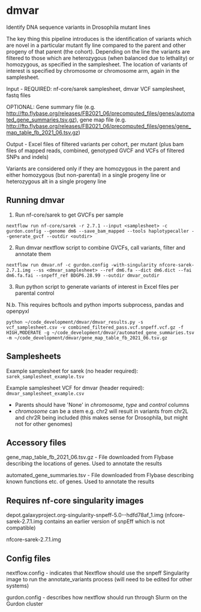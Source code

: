 # dmvar
Identify DNA sequence variants in Drosophila mutant lines

The key thing this pipeline introduces is the identification of variants which are novel in a particular mutant fly line compared to the parent and other progeny of that parent (the cohort). Depending on the line the variants are filtered to those which are heterozygous (when balanced due to lethality) or homozygous, as specified in the samplesheet. The location of variants of interest is specified by chromosome or chromosome arm, again in the samplesheet.

Input - REQUIRED: nf-core/sarek samplesheet, dmvar VCF samplesheet, fastq files

OPTIONAL: Gene summary file (e.g. http://ftp.flybase.org/releases/FB2021_06/precomputed_files/genes/automated_gene_summaries.tsv.gz), gene map file (e.g. http://ftp.flybase.org/releases/FB2021_06/precomputed_files/genes/gene_map_table_fb_2021_06.tsv.gz)

Output - Excel files of filtered variants per cohort, per mutant (plus bam files of mapped reads, combined, genotyped GVCF and VCFs of filtered SNPs and indels)

Variants are considered only if they are homozygous in the parent and either homozygous (but non-parental) in a single progeny line or heterozygous alt in a single progeny line

## Running dmvar

1. Run nf-core/sarek to get GVCFs per sample 

`nextflow run nf-core/sarek -r 2.7.1 --input <samplesheet> -c gurdon.config --genome dm6 --save_bam_mapped --tools haplotypecaller --generate_gvcf --outdir <outdir>`

2. Run dmvar nextflow script to combine GVCFs, call variants, filter and annotate them

`nextflow run dmvar.nf -c gurdon.config -with-singularity nfcore-sarek-2.7.1.img --ss <dmvar_samplesheet> --ref dm6.fa --dict dm6.dict --fai dm6.fa.fai --snpeff_ref BDGP6.28.99 --outdir dmvar_outdir`

3. Run python script to generate variants of interest in Excel files per parental control

N.b. This requires bcftools and python imports subprocess, pandas and openpyxl

`python ~/code_development/dmvar/dmvar_results.py -s vcf_samplesheet.csv -v combined_filtered_pass.vcf.snpeff.vcf.gz -f HIGH,MODERATE -g ~/code_development/dmvar/automated_gene_summaries.tsv -m ~/code_development/dmvar/gene_map_table_fb_2021_06.tsv.gz`

## Samplesheets

Example samplesheet for sarek (no header required): `sarek_samplesheet_example.tsv`

Example samplesheet VCF for dmvar (header required): `dmvar_samplesheet_example.csv`

- Parents should have 'None' in *chromosome*, *type* and *control* columns
- *chromosome* can be a stem e.g. chr2 will result in variants from chr2L and chr2R being included (this makes sense for Drosophila, but might not for other genomes)

## Accessory files

gene_map_table_fb_2021_06.tsv.gz - File downloaded from Flybase describing the locations of genes. Used to annotate the results

automated_gene_summaries.tsv - File downloaded from Flybase describing known functions etc. of genes. Used to annotate the results


## Requires nf-core singularity images

depot.galaxyproject.org-singularity-snpeff-5.0--hdfd78af_1.img (nfcore-sarek-2.7.1.img contains an earlier version of snpEff which is not compatible)

nfcore-sarek-2.7.1.img

## Config files

nextflow.config - indicates that Nextflow should use the snpeff Singularity image to run the annotate_variants process (will need to be edited for other systems)

gurdon.config - describes how nextflow should run through Slurm on the Gurdon cluster 
